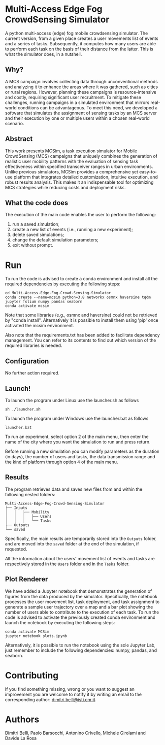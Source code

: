 # Multi-Access Edge Fog CrowdSensing Simulator
A python multi-access (edge) fog mobile crowdsensing simulator. The current version, from a given place creates a user movements list of events and a series of tasks. Subsequently, it computes how many users are able to perform each task on the basis of their distance from the latter. This is what the simulator does, in a nutshell.

## Why?
A MCS campaign involves collecting data through unconventional methods and analyzing it to enhance the areas where it was gathered, such as cities or rural regions. However, planning these campaigns is resource-intensive and costly, requiring significant user recruitment. To mitigate these challenges, running campaigns in a simulated environment that mirrors real-world conditions can be advantageous. To meet this need, we developed a software that simulates the assignment of sensing tasks by an MCS server and their execution by one or multiple users within a chosen real-world scenario.

## Abstract
This work presents MCSim, a task execution simulator for Mobile CrowdSensing (MCS) campaigns that uniquely combines the generation of realistic user mobility patterns with the evaluation of sensing task effectiveness within specified transceiver ranges in urban environments. Unlike previous simulators, MCSim provides a comprehensive yet easy-to-use platform that integrates detailed customization, intuitive execution, and robust results analysis. This makes it an indispensable tool for optimizing MCS strategies while reducing costs and deployment risks.

## What the code does
The execution of the main code enables the user to perform the following:
1. run a saved simulation;
2. create a new list of events (i.e., running a new experiment);
3. delete saved simulations;
4. change the default simulation parameters;
5. exit without prompt.

# Run
To run the code is advised to create a conda environment and install all the required dependencies by executing the following steps:

```
cd Multi-Access-Edge-Fog-Crowd-Sensing-Simulator
conda create --name=mcsim python=3.8 networkx osmnx haversine tqdm jupyter folium numpy pandas seaborn
conda activate mcsim
```

Note that some libraries (e.g., osmnx and haversine) could not be retrieved by "conda install". Alternatively it is possible to install them using 'pip' once activated the mcsim environment.

Also note that the requirements.txt has been added to facilitate dependency management. You can refer to its contents to find out which version of the required libraries is needed.

## Configuration
No further action required.

## Launch!
To launch the program under Linux use the launcher.sh as follows
```
sh ./launcher.sh
```
To launch the program under Windows use the launcher.bat as follows
```
launcher.bat
```

To run an experiment, select option 2 of the main menu, then enter the name of the city where you want the simulation to run and press return.  

Before running a new simulation you can modify parameters as the duration (in days), the number of users and tasks, the data transmission range and the kind of platform through option 4 of the main menu.

## Results
The program retrieves data and saves new files from and within the following nested folders:

```
Multi-Access-Edge-Fog-Crowd-Sensing-Simulator
├── Inputs
│   │   ├── Mobility
│   │   │   ├── Users
│   │   │   └── Tasks
├── Outputs
└── saved
```   

Specifically, the main results are temporarily stored into the `Outputs` folder, and are moved into the `saved` folder at the end of the simulation, if requested.

All the information about the users' movement list of events and tasks are respectively stored in the `Users` folder and in the `Tasks` folder.

## Plot Renderer
We have added a Jupyter notebook that demonstrates the generation of figures from the data produced by the simulator. Specifically, the notebook processes the user movement list, task deployment, and task assignment to generate a sample user trajectory over a map and a bar plot showing the number of users able to contribute to the execution of each task.
To run the code is advised to activate the previously created conda environment and launch the notebook by executing the following steps:

```
conda activate MCSim
jupyter notebook plots.ipynb
```

Alternatively, it is possible to run the notebook using the sole Jupyter Lab, just remember to include the following dependencies: numpy, pandas, and seaborn.

# Contributing
If you find something missing, wrong or you want to suggest an improvement you are welcome to notify it by writing an email to the corresponding author: dimitri.belli@isti.cnr.it.

# Authors
Dimitri Belli, Paolo Barsocchi, Antonino Crivello, Michele Girolami and Davide La Rosa
